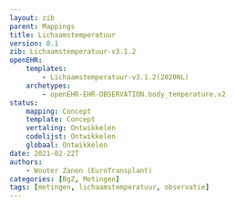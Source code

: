 ```yaml
---
layout: zib
parent: Mappings
title: Lichaamstemperatuur
version: 0.1
zib: Lichaamstemperatuur-v3.1.2
openEHR:
    templates: 
        - Lichaamstemperatuur-v3.1.2(2020NL)
    archetypes: 
        - openEHR-EHR-OBSERVATION.body_temperature.v2
status:
    mapping: Concept
    template: Concept
    vertaling: Ontwikkelen
    codelijst: Ontwikkelen
    globaal: Ontwikkelen
date: 2021-02-22T
authors:  
    - Wouter Zanen (EuroTransplant) 
categories: [BgZ, Metingen]
tags: [metingen, lichaamstemperatuur, observatie]
---
```




